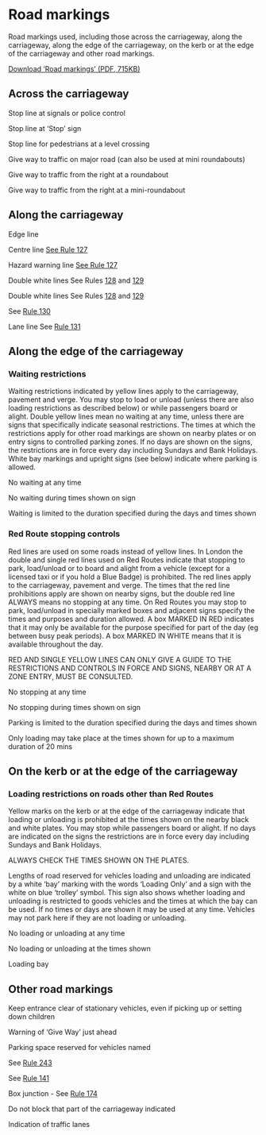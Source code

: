<h1>Road markings</h1>
<p>Road markings used, including those across the carriageway, along the carriageway, along the edge of the carriageway, on the kerb or at the edge of the carriageway and other road markings.</p>
<p><a href='https://assets.digital.cabinet-office.gov.uk/media/560aa6c7ed915d035900001a/the-highway-code-road-markings.pdf'>Download ‘Road markings’ (PDF, 715KB)</a></p>
<h2>Across the carriageway</h2>
<p></p>
Stop line at signals or police control <p></p>
Stop line at ‘Stop’ sign <p></p>
Stop line for pedestrians at a level crossing <p></p>
Give way to traffic on major road (can also be used at mini roundabouts) <p></p>
Give way to traffic from the right at a roundabout <p></p>
Give way to traffic from the right at a mini-roundabout <h2>Along the carriageway</h2>
<p></p>
Edge line <p></p>
<p>Centre line <a href='general-rules-techniques-and-advice-for-all-drivers-and-riders-103-to-158.md#rule127'>See Rule 127</a></p>
<p></p>
<p>Hazard warning line <a href='general-rules-techniques-and-advice-for-all-drivers-and-riders-103-to-158.md#rule127'>See Rule 127</a></p>
<p></p>
<p>Double white lines See Rules <a href='general-rules-techniques-and-advice-for-all-drivers-and-riders-103-to-158.md#rule128'>128</a> and <a href='general-rules-techniques-and-advice-for-all-drivers-and-riders-103-to-158.md#rule129'>129</a></p>
<p></p>
<p>Double white lines See Rules <a href='general-rules-techniques-and-advice-for-all-drivers-and-riders-103-to-158.md#rule128'>128</a> and <a href='general-rules-techniques-and-advice-for-all-drivers-and-riders-103-to-158.md#rule129'>129</a></p>
<p></p>
<p>See <a href='general-rules-techniques-and-advice-for-all-drivers-and-riders-103-to-158.md#rule130'>Rule 130</a></p>
<p></p>
<p>Lane line See <a href='general-rules-techniques-and-advice-for-all-drivers-and-riders-103-to-158.md#rule131'>Rule 131</a></p>
<h2>Along the edge of the carriageway</h2>
<h3>Waiting restrictions</h3>
<p>Waiting restrictions indicated by yellow lines apply to the carriageway, pavement and verge. You may stop to load or unload (unless there are also loading restrictions as described below) or while passengers board or alight. Double yellow lines mean no waiting at any time, unless there are signs that specifically indicate seasonal restrictions. The times at which the restrictions apply for other road markings are shown on nearby plates or on entry signs to controlled parking zones. If no days are shown on the signs, the restrictions are in force every day including Sundays and Bank Holidays.
White bay markings and upright signs (see below) indicate where parking is allowed.</p>
<p></p>
No waiting at any time <p></p>
No waiting during times shown on sign <p></p>
<p></p>
Waiting is limited to the duration specified during the days and times shown <h3>Red Route stopping controls</h3>
<p>Red lines are used on some roads instead of yellow lines. In London the double and single red lines used on Red Routes indicate that stopping to park, load/unload or to board and alight from a vehicle (except for a licensed taxi or if you hold a Blue Badge) is prohibited. The red lines apply to the carriageway, pavement and verge. The times that the red line prohibitions apply are shown on nearby signs, but the double red line ALWAYS means no stopping at any time. On Red Routes you may stop to park, load/unload in specially marked boxes and adjacent signs specify the times and purposes and duration allowed. A box MARKED IN RED indicates that it may only be available for the purpose specified for part of the day (eg between busy peak periods). A box MARKED IN WHITE means that it is available throughout the day.</p>
<p>RED AND SINGLE YELLOW LINES CAN ONLY GIVE A GUIDE TO THE RESTRICTIONS AND CONTROLS IN FORCE AND SIGNS, NEARBY OR AT A ZONE ENTRY, MUST BE CONSULTED.</p>
<p></p>
<p></p>
No stopping at any time <p></p>
<p></p>
No stopping during times shown on sign <p></p>
<p></p>
Parking is limited to the duration specified during the days and times shown <p></p>
<p></p>
Only loading may take place at the times shown for up to a maximum duration of 20 mins <h2>On the kerb or at the edge of the carriageway</h2>
<h3>Loading restrictions on roads other than Red Routes</h3>
<p>Yellow marks on the kerb or at the edge of the carriageway indicate that loading or unloading is prohibited at the times shown on the nearby black and white plates. You may stop while passengers board or alight. If no days are indicated on the signs the restrictions are in force every day including Sundays and Bank Holidays.</p>
<p>ALWAYS CHECK THE TIMES SHOWN ON THE PLATES.</p>
<p>Lengths of road reserved for vehicles loading and unloading are indicated by a white ‘bay’ marking with the words ‘Loading Only’ and a sign with the white on blue ‘trolley’ symbol. This sign also shows whether loading and unloading is restricted to goods vehicles and the times at which the bay can be used. If no times or days are shown it may be used at any time. Vehicles may not park here if they are not loading or unloading.</p>
<p></p>
<p></p>
No loading or unloading at any time <p></p>
<p></p>
No loading or unloading at the times shown <p></p>
<p></p>
Loading bay <h2>Other road markings</h2>
<p></p>
Keep entrance clear of stationary vehicles, even if picking up or setting down children <p></p>
Warning of ‘Give Way’ just ahead <p></p>
Parking space reserved for vehicles named <p></p>
<p>See <a href='waiting-and-parking-238-to-252.md#rule243'>Rule 243</a></p>
<p></p>
<p>See <a href='general-rules-techniques-and-advice-for-all-drivers-and-riders-103-to-158.md#rule141'>Rule 141</a></p>
<p></p>
<p>Box junction - See <a href='using-the-road-159-to-203.md#rule174'>Rule 174</a></p>
<p></p>
Do not block that part of the carriageway indicated <p></p>
Indication of traffic lanes

